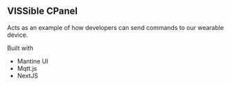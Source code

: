 ## VISSible CPanel

Acts as an example of how developers can send commands to our wearable device.

Built with

- Mantine UI
- Mqtt.js
- NextJS
